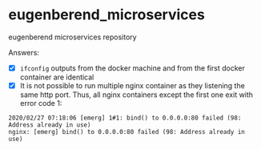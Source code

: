 # eugenberend_microservices

eugenberend microservices repository

Answers:

- [X] ```ifconfig``` outputs from the docker machine and from the first docker container are identical
- [X] It is not possible to run multiple nginx container as they listening the same http port. Thus, all nginx containers except the first one exit with error code 1:

```log
2020/02/27 07:18:06 [emerg] 1#1: bind() to 0.0.0.0:80 failed (98: Address already in use)
nginx: [emerg] bind() to 0.0.0.0:80 failed (98: Address already in use)
```
